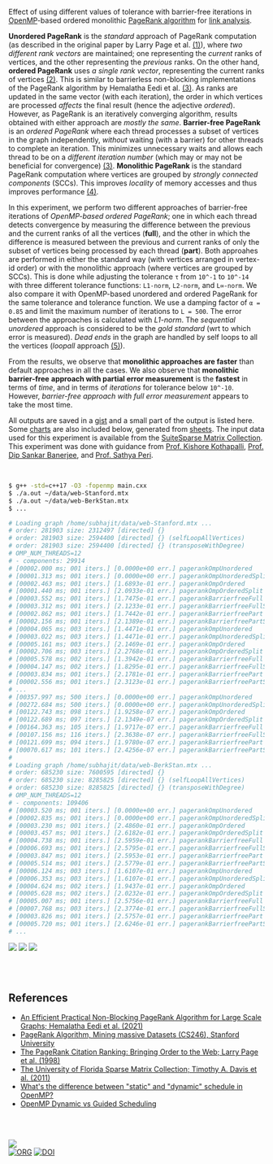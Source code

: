 Effect of using different values of tolerance with barrier-free iterations in
[OpenMP]-based ordered monolithic [PageRank algorithm] for [link analysis].

**Unordered PageRank** is the *standard* approach of PageRank computation (as
described in the original paper by Larry Page et al. [(1)]), where *two*
*different rank vectors* are maintained; one representing the *current* ranks of
vertices, and the other representing the *previous* ranks. On the other hand,
**ordered PageRank** uses *a single rank vector*, representing the current ranks
of vertices [(2)]. This is similar to barrierless non-blocking implementations
of the PageRank algorithm by Hemalatha Eedi et al. [(3)]. As ranks are updated
in the same vector (with each iteration), the order in which vertices are
processed *affects* the final result (hence the adjective *ordered*). However,
as PageRank is an iteratively converging algorithm, results obtained with either
approach are *mostly the same*. **Barrier-free PageRank** is an *ordered*
*PageRank* where each thread processes a subset of vertices in the graph
independently, *without* waiting (with a barrier) for other threads to complete an
iteration. This minimizes unnecessary waits and allows each thread to be on a
*different iteration number* (which may or may not be beneficial for convergence)
[(3)]. **Monolithic PageRank** is the standard PageRank computation where vertices
are grouped by *strongly connected components* (SCCs). This improves *locality* of
memory accesses and thus improves performance [(4)].

In this experiment, we perform two different approaches of barrier-free
iterations of *OpenMP-based ordered PageRank*; one in which each thread detects
convergence by measuring the difference between the previous and the current
ranks of all the vertices (**full**), and the other in which the difference is
measured between the previous and current ranks of only the subset of vertices
being processed by each thread (**part**). Both approahes are performed in either
the standard way (with vertices arranged in vertex-id order) or with the monolithic
approach (where vertices are grouped by SCCs). This is done while adjusting the
tolerance `τ` from `10^-1` to `10^-14` with three different tolerance functions:
`L1-norm`, `L2-norm`, and `L∞-norm`. We also compare it with OpenMP-based
unordered and ordered PageRank for the same tolerance and tolerance function. We
use a damping factor of `α = 0.85` and limit the maximum number of iterations to
`L = 500`. The error between the approaches is calculated with *L1-norm*. The
*sequential unordered* approach is considered to be the *gold standard* (wrt to
which error is measured). *Dead ends* in the graph are handled by self loops to
all the vertices (*loopall* approach [(5)]).

From the results, we observe that **monolithic approaches are faster** than
default approaches in all the cases. We also observe that **monolithic**
**barrier-free** **approach with partial error measurement** is the **fastest** in
terms of *time*, and in terms of *iterations* for tolerance below `10^-10`.
However, *barrier-free approach with full error measurement* appears to take the
most time.

All outputs are saved in a [gist] and a small part of the output is listed here.
Some [charts] are also included below, generated from [sheets]. The input data
used for this experiment is available from the [SuiteSparse Matrix Collection].
This experiment was done with guidance from [Prof. Kishore Kothapalli],
[Prof. Dip Sankar Banerjee], and [Prof. Sathya Peri].

<br>

```bash
$ g++ -std=c++17 -O3 -fopenmp main.cxx
$ ./a.out ~/data/web-Stanford.mtx
$ ./a.out ~/data/web-BerkStan.mtx
$ ...

# Loading graph /home/subhajit/data/web-Stanford.mtx ...
# order: 281903 size: 2312497 [directed] {}
# order: 281903 size: 2594400 [directed] {} (selfLoopAllVertices)
# order: 281903 size: 2594400 [directed] {} (transposeWithDegree)
# OMP_NUM_THREADS=12
# - components: 29914
# [00002.000 ms; 001 iters.] [0.0000e+00 err.] pagerankOmpUnordered         {tol_norm: Li, tolerance: 1e-01}
# [00001.313 ms; 001 iters.] [0.0000e+00 err.] pagerankOmpUnorderedSplit    {tol_norm: Li, tolerance: 1e-01}
# [00002.463 ms; 001 iters.] [1.6893e-01 err.] pagerankOmpOrdered           {tol_norm: Li, tolerance: 1e-01}
# [00001.440 ms; 001 iters.] [2.0933e-01 err.] pagerankOmpOrderedSplit      {tol_norm: Li, tolerance: 1e-01}
# [00003.552 ms; 001 iters.] [1.7475e-01 err.] pagerankBarrierfreeFull      {tol_norm: Li, tolerance: 1e-01}
# [00003.312 ms; 001 iters.] [2.1233e-01 err.] pagerankBarrierfreeFullSplit {tol_norm: Li, tolerance: 1e-01}
# [00002.862 ms; 001 iters.] [1.7442e-01 err.] pagerankBarrierfreePart      {tol_norm: Li, tolerance: 1e-01}
# [00002.156 ms; 001 iters.] [2.1389e-01 err.] pagerankBarrierfreePartSplit {tol_norm: Li, tolerance: 1e-01}
# [00004.065 ms; 003 iters.] [1.4471e-01 err.] pagerankOmpUnordered         {tol_norm: Li, tolerance: 1e-02}
# [00003.022 ms; 003 iters.] [1.4471e-01 err.] pagerankOmpUnorderedSplit    {tol_norm: Li, tolerance: 1e-02}
# [00005.161 ms; 003 iters.] [2.1469e-01 err.] pagerankOmpOrdered           {tol_norm: Li, tolerance: 1e-02}
# [00002.706 ms; 003 iters.] [2.2768e-01 err.] pagerankOmpOrderedSplit      {tol_norm: Li, tolerance: 1e-02}
# [00005.578 ms; 002 iters.] [1.3942e-01 err.] pagerankBarrierfreeFull      {tol_norm: Li, tolerance: 1e-02}
# [00004.147 ms; 002 iters.] [1.8295e-01 err.] pagerankBarrierfreeFullSplit {tol_norm: Li, tolerance: 1e-02}
# [00003.834 ms; 001 iters.] [2.1781e-01 err.] pagerankBarrierfreePart      {tol_norm: Li, tolerance: 1e-02}
# [00002.556 ms; 001 iters.] [2.3123e-01 err.] pagerankBarrierfreePartSplit {tol_norm: Li, tolerance: 1e-02}
# ...
# [00357.997 ms; 500 iters.] [0.0000e+00 err.] pagerankOmpUnordered         {tol_norm: Li, tolerance: 1e-14}
# [00272.684 ms; 500 iters.] [0.0000e+00 err.] pagerankOmpUnorderedSplit    {tol_norm: Li, tolerance: 1e-14}
# [00122.743 ms; 098 iters.] [1.9258e-07 err.] pagerankOmpOrdered           {tol_norm: Li, tolerance: 1e-14}
# [00122.689 ms; 097 iters.] [2.1349e-07 err.] pagerankOmpOrderedSplit      {tol_norm: Li, tolerance: 1e-14}
# [00164.363 ms; 105 iters.] [1.9717e-07 err.] pagerankBarrierfreeFull      {tol_norm: Li, tolerance: 1e-14}
# [00107.156 ms; 116 iters.] [2.3638e-07 err.] pagerankBarrierfreeFullSplit {tol_norm: Li, tolerance: 1e-14}
# [00121.699 ms; 094 iters.] [1.9780e-07 err.] pagerankBarrierfreePart      {tol_norm: Li, tolerance: 1e-14}
# [00070.617 ms; 101 iters.] [2.4256e-07 err.] pagerankBarrierfreePartSplit {tol_norm: Li, tolerance: 1e-14}
#
# Loading graph /home/subhajit/data/web-BerkStan.mtx ...
# order: 685230 size: 7600595 [directed] {}
# order: 685230 size: 8285825 [directed] {} (selfLoopAllVertices)
# order: 685230 size: 8285825 [directed] {} (transposeWithDegree)
# OMP_NUM_THREADS=12
# - components: 109406
# [00003.520 ms; 001 iters.] [0.0000e+00 err.] pagerankOmpUnordered         {tol_norm: Li, tolerance: 1e-01}
# [00002.835 ms; 001 iters.] [0.0000e+00 err.] pagerankOmpUnorderedSplit    {tol_norm: Li, tolerance: 1e-01}
# [00003.230 ms; 001 iters.] [2.4860e-01 err.] pagerankOmpOrdered           {tol_norm: Li, tolerance: 1e-01}
# [00003.457 ms; 001 iters.] [2.6182e-01 err.] pagerankOmpOrderedSplit      {tol_norm: Li, tolerance: 1e-01}
# [00004.738 ms; 001 iters.] [2.5959e-01 err.] pagerankBarrierfreeFull      {tol_norm: Li, tolerance: 1e-01}
# [00006.693 ms; 001 iters.] [2.5795e-01 err.] pagerankBarrierfreeFullSplit {tol_norm: Li, tolerance: 1e-01}
# [00003.847 ms; 001 iters.] [2.5953e-01 err.] pagerankBarrierfreePart      {tol_norm: Li, tolerance: 1e-01}
# [00005.514 ms; 001 iters.] [2.5779e-01 err.] pagerankBarrierfreePartSplit {tol_norm: Li, tolerance: 1e-01}
# [00006.124 ms; 003 iters.] [1.6107e-01 err.] pagerankOmpUnordered         {tol_norm: Li, tolerance: 1e-02}
# [00006.353 ms; 003 iters.] [1.6107e-01 err.] pagerankOmpUnorderedSplit    {tol_norm: Li, tolerance: 1e-02}
# [00004.624 ms; 002 iters.] [1.9437e-01 err.] pagerankOmpOrdered           {tol_norm: Li, tolerance: 1e-02}
# [00005.628 ms; 002 iters.] [2.0232e-01 err.] pagerankOmpOrderedSplit      {tol_norm: Li, tolerance: 1e-02}
# [00005.007 ms; 001 iters.] [2.5756e-01 err.] pagerankBarrierfreeFull      {tol_norm: Li, tolerance: 1e-02}
# [00007.768 ms; 003 iters.] [2.3774e-01 err.] pagerankBarrierfreeFullSplit {tol_norm: Li, tolerance: 1e-02}
# [00003.826 ms; 001 iters.] [2.5757e-01 err.] pagerankBarrierfreePart      {tol_norm: Li, tolerance: 1e-02}
# [00005.720 ms; 001 iters.] [2.6246e-01 err.] pagerankBarrierfreePartSplit {tol_norm: Li, tolerance: 1e-02}
# ...
```

[![](https://i.imgur.com/iPfCdjW.png)][sheetp]
[![](https://i.imgur.com/Htx47t1.png)][sheetp]
[![](https://i.imgur.com/gOb7CpB.png)][sheetp]

<br>
<br>


## References

- [An Efficient Practical Non-Blocking PageRank Algorithm for Large Scale Graphs; Hemalatha Eedi et al. (2021)](https://ieeexplore.ieee.org/document/9407114)
- [PageRank Algorithm, Mining massive Datasets (CS246), Stanford University](https://www.youtube.com/watch?v=ke9g8hB0MEo)
- [The PageRank Citation Ranking: Bringing Order to the Web; Larry Page et al. (1998)](https://citeseerx.ist.psu.edu/viewdoc/summary?doi=10.1.1.38.5427)
- [The University of Florida Sparse Matrix Collection; Timothy A. Davis et al. (2011)](https://doi.org/10.1145/2049662.2049663)
- [What's the difference between "static" and "dynamic" schedule in OpenMP?](https://stackoverflow.com/a/10852852/1413259)
- [OpenMP Dynamic vs Guided Scheduling](https://stackoverflow.com/a/43047074/1413259)

<br>
<br>


[![](https://i.imgur.com/oYAg9Ej.jpg)](http://www.youtube.com/watch?v=1jPkcs__S3s)<br>
[![ORG](https://img.shields.io/badge/org-puzzlef-green?logo=Org)](https://puzzlef.github.io)
[![DOI](https://zenodo.org/badge/534518352.svg)](https://zenodo.org/badge/latestdoi/534518352)


[(1)]: https://citeseerx.ist.psu.edu/viewdoc/summary?doi=10.1.1.38.5427
[(2)]: https://github.com/puzzlef/pagerank-ordered-vs-unordered
[(3)]: https://ieeexplore.ieee.org/document/9407114
[(4)]: https://ieeexplore.ieee.org/document/9835216
[(5)]: https://gist.github.com/wolfram77/94c38b9cfbf0c855e5f42fa24a8602fc
[Prof. Dip Sankar Banerjee]: https://sites.google.com/site/dipsankarban/
[Prof. Kishore Kothapalli]: https://faculty.iiit.ac.in/~kkishore/
[Prof. Sathya Peri]: https://people.iith.ac.in/sathya_p/
[SuiteSparse Matrix Collection]: https://sparse.tamu.edu
[OpenMP]: https://en.wikipedia.org/wiki/OpenMP
[PageRank algorithm]: https://en.wikipedia.org/wiki/PageRank
[link analysis]: https://en.wikipedia.org/wiki/Network_theory#Link_analysis
[gist]: https://gist.github.com/wolfram77/e59c7de7891b9ec0e718e638c7a34467
[charts]: https://imgur.com/a/bUhQpuz
[sheets]: https://docs.google.com/spreadsheets/d/1PemaP5XCeiBUhSX5bpQ8Lk7rQkFCRqVnOY6mzwZ3HoI/edit?usp=sharing
[sheetp]: https://docs.google.com/spreadsheets/d/e/2PACX-1vS75Vl2ekl7QtppOsz9GTo42Q6DL4hyiCQvOrAa3YEEMn_X-bQecHZGtaaKmIxFn2ThjSPQyZ7Ywi0d/pubhtml
